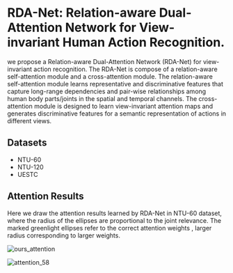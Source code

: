 

# RDA-Net: Relation-aware Dual-Attention Network for View-invariant Human Action Recognition.

 we propose a Relation-aware Dual-Attention Network (RDA-Net) for  view-invariant action recognition. The RDA-Net is compose of a  relation-aware self-attention module and a  cross-attention module. The  relation-aware self-attention module  learns representative and discriminative features that capture long-range dependencies and pair-wise relationships among human body parts/joints in the spatial and temporal channels. The cross-attention module is designed to learn view-invariant attention maps and generates discriminative features for a semantic representation of actions in different views.
 
 ## Datasets 
 - NTU-60
 - NTU-120
 - UESTC

 ## Attention Results
 
 Here we draw the attention results learned by RDA-Net in NTU-60 dataset, where the radius of the ellipses are proportional to the joint relevance.  The marked greenlight  ellipses  refer  to  the  correct  attention  weights ,  larger radius corresponding to larger weights.
 
![ours_attention](https://user-images.githubusercontent.com/78781422/111570684-4978a700-87e0-11eb-919b-d300b7a53a22.png)
 
 ![attention_58](https://user-images.githubusercontent.com/78781422/111569366-75465d80-87dd-11eb-8159-2154b39f9adf.png)
 
